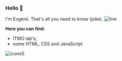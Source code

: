 
### Hello 👋

I'm Evgenii. That's all you need to know (joke).
![line](https://user-images.githubusercontent.com/115372801/228603269-91f18800-14b4-4ea0-b7a9-165e7203690d.png)





**Here you can find:**
- ITMO lab's;
- some HTML, CSS and JavaScript

![icons5](https://user-images.githubusercontent.com/115372801/228608600-a2340e04-dbf5-452b-9d9e-0045e7220564.png)




